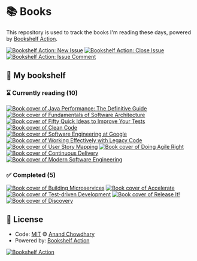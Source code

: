 # 📚 Books

This repository is used to track the books I'm reading these days, powered by [Bookshelf Action](https://github.com/AnandChowdhary/bookshelf-action).

[![Bookshelf Action: New Issue](https://github.com/AnandChowdhary/books/workflows/Bookshelf%20Action:%20New%20Issue/badge.svg)](https://github.com/AnandChowdhary/bookshelf-action/actions?query=workflow%3A%Bookshelf+Action%3A+New+Issue%22)
[![Bookshelf Action: Close Issue](https://github.com/AnandChowdhary/books/workflows/Bookshelf%20Action:%20Close%20Issue/badge.svg)](https://github.com/AnandChowdhary/bookshelf-action/actions?query=workflow%3A%Bookshelf+Action%3A+Close+Issue%22)
[![Bookshelf Action: Issue Comment](https://github.com/AnandChowdhary/books/workflows/Bookshelf%20Action:%20Issue%20Comment/badge.svg)](https://github.com/AnandChowdhary/bookshelf-action/actions?query=workflow%3A%Bookshelf+Action%3A+Issue+Comment%22)

## 📖 My bookshelf

<!--start:bookshelf-action-->
### ⌛ Currently reading (10)

[![Book cover of Java Performance: The Definitive Guide](https://images.weserv.nl/?url=http%3A%2F%2Fbooks.google.com%2Fbooks%2Fcontent%3Fid%3DaIhUAwAAQBAJ%26printsec%3Dfrontcover%26img%3D1%26zoom%3D1%26edge%3Dcurl%26source%3Dgbs_api&w=128&h=196&fit=contain)](https://github.com/ryanlevell/books/issues/24 "Java Performance: The Definitive Guide by Scott Oaks")
[![Book cover of Fundamentals of Software Architecture](https://images.weserv.nl/?url=http%3A%2F%2Fbooks.google.com%2Fbooks%2Fcontent%3Fid%3Dxa7MDwAAQBAJ%26printsec%3Dfrontcover%26img%3D1%26zoom%3D1%26edge%3Dcurl%26source%3Dgbs_api&w=128&h=196&fit=contain)](https://github.com/ryanlevell/books/issues/20 "Fundamentals of Software Architecture by Mark Richards, Neal Ford")
[![Book cover of Fifty Quick Ideas to Improve Your Tests](https://images.weserv.nl/?url=http%3A%2F%2Fbooks.google.com%2Fbooks%2Fcontent%3Fid%3DRe3FsgEACAAJ%26printsec%3Dfrontcover%26img%3D1%26zoom%3D1%26source%3Dgbs_api&w=128&h=196&fit=contain)](https://github.com/ryanlevell/books/issues/19 "Fifty Quick Ideas to Improve Your Tests by Gojko Adzic, David Evans, Tom Roden")
[![Book cover of Clean Code](https://images.weserv.nl/?url=http%3A%2F%2Fbooks.google.com%2Fbooks%2Fcontent%3Fid%3DhjEFCAAAQBAJ%26printsec%3Dfrontcover%26img%3D1%26zoom%3D1%26edge%3Dcurl%26source%3Dgbs_api&w=128&h=196&fit=contain)](https://github.com/ryanlevell/books/issues/18 "Clean Code by Robert C. Martin")
[![Book cover of Software Engineering at Google](https://images.weserv.nl/?url=http%3A%2F%2Fbooks.google.com%2Fbooks%2Fcontent%3Fid%3DV3TTDwAAQBAJ%26printsec%3Dfrontcover%26img%3D1%26zoom%3D1%26edge%3Dcurl%26source%3Dgbs_api&w=128&h=196&fit=contain)](https://github.com/ryanlevell/books/issues/17 "Software Engineering at Google by Titus Winters, Tom Manshreck, Hyrum Wright")
[![Book cover of Working Effectively with Legacy Code](https://images.weserv.nl/?url=http%3A%2F%2Fbooks.google.com%2Fbooks%2Fcontent%3Fid%3DfB6s_Z6g0gIC%26printsec%3Dfrontcover%26img%3D1%26zoom%3D1%26edge%3Dcurl%26source%3Dgbs_api&w=128&h=196&fit=contain)](https://github.com/ryanlevell/books/issues/16 "Working Effectively with Legacy Code by Michael Feathers")
[![Book cover of User Story Mapping](https://images.weserv.nl/?url=http%3A%2F%2Fbooks.google.com%2Fbooks%2Fcontent%3Fid%3D4YZyBAAAQBAJ%26printsec%3Dfrontcover%26img%3D1%26zoom%3D1%26edge%3Dcurl%26source%3Dgbs_api&w=128&h=196&fit=contain)](https://github.com/ryanlevell/books/issues/14 "User Story Mapping by Jeff Patton, Peter Economy")
[![Book cover of Doing Agile Right](https://images.weserv.nl/?url=http%3A%2F%2Fbooks.google.com%2Fbooks%2Fcontent%3Fid%3DlVmnDwAAQBAJ%26printsec%3Dfrontcover%26img%3D1%26zoom%3D1%26edge%3Dcurl%26source%3Dgbs_api&w=128&h=196&fit=contain)](https://github.com/ryanlevell/books/issues/12 "Doing Agile Right by Darrell K. Rigby, Sarah Elk, Steven H. Berez")
[![Book cover of Continuous Delivery](https://images.weserv.nl/?url=http%3A%2F%2Fbooks.google.com%2Fbooks%2Fcontent%3Fid%3D6ADDuzere-YC%26printsec%3Dfrontcover%26img%3D1%26zoom%3D1%26edge%3Dcurl%26source%3Dgbs_api&w=128&h=196&fit=contain)](https://github.com/ryanlevell/books/issues/9 "Continuous Delivery by Jez Humble, David Farley")
[![Book cover of Modern Software Engineering](https://images.weserv.nl/?url=http%3A%2F%2Fbooks.google.com%2Fbooks%2Fcontent%3Fid%3DZKxHzgEACAAJ%26printsec%3Dfrontcover%26img%3D1%26zoom%3D1%26source%3Dgbs_api&w=128&h=196&fit=contain)](https://github.com/ryanlevell/books/issues/8 "Modern Software Engineering by David Farley")

### ✅ Completed (5)

[![Book cover of Building Microservices](https://images.weserv.nl/?url=http%3A%2F%2Fbooks.google.com%2Fbooks%2Fcontent%3Fid%3D1uUDoQEACAAJ%26printsec%3Dfrontcover%26img%3D1%26zoom%3D1%26source%3Dgbs_api&w=128&h=196&fit=contain)](https://github.com/ryanlevell/books/issues/6 "Building Microservices by Sam Newman completed in 2 weeks on July 2022")
[![Book cover of Accelerate](https://images.weserv.nl/?url=http%3A%2F%2Fbooks.google.com%2Fbooks%2Fcontent%3Fid%3DKax-DwAAQBAJ%26printsec%3Dfrontcover%26img%3D1%26zoom%3D1%26edge%3Dcurl%26source%3Dgbs_api&w=128&h=196&fit=contain)](https://github.com/ryanlevell/books/issues/5 "Accelerate by Nicole Forsgren PhD, Jez Humble, Gene Kim completed in 1 day on July 2022")
[![Book cover of Test-driven Development](https://images.weserv.nl/?url=http%3A%2F%2Fbooks.google.com%2Fbooks%2Fcontent%3Fid%3DCUlsAQAAQBAJ%26printsec%3Dfrontcover%26img%3D1%26zoom%3D1%26edge%3Dcurl%26source%3Dgbs_api&w=128&h=196&fit=contain)](https://github.com/ryanlevell/books/issues/3 "Test-driven Development by Kent Beck completed in 1 week on July 2022")
[![Book cover of Release It!](https://images.weserv.nl/?url=http%3A%2F%2Fbooks.google.com%2Fbooks%2Fcontent%3Fid%3DUg9QDwAAQBAJ%26printsec%3Dfrontcover%26img%3D1%26zoom%3D1%26edge%3Dcurl%26source%3Dgbs_api&w=128&h=196&fit=contain)](https://github.com/ryanlevell/books/issues/2 "Release It! by Michael T. Nygard completed in 1 year on February 2024")
[![Book cover of Discovery](https://images.weserv.nl/?url=http%3A%2F%2Fbooks.google.com%2Fbooks%2Fcontent%3Fid%3DFwLGswEACAAJ%26printsec%3Dfrontcover%26img%3D1%26zoom%3D1%26source%3Dgbs_api&w=128&h=196&fit=contain)](https://github.com/ryanlevell/books/issues/1 "Discovery by Gáspár Nagy completed in 14 hours on May 2022")

<!--end:bookshelf-action-->

## 📄 License

- Code: [MIT](./LICENSE) © [Anand Chowdhary](https://anandchowdhary.com)
- Powered by: [Bookshelf Action](https://github.com/AnandChowdhary/bookshelf-action)

[![Bookshelf Action](https://github.com/AnandChowdhary/bookshelf-action/blob/HEAD/assets/logo.svg)](https://github.com/AnandChowdhary/bookshelf-action)

